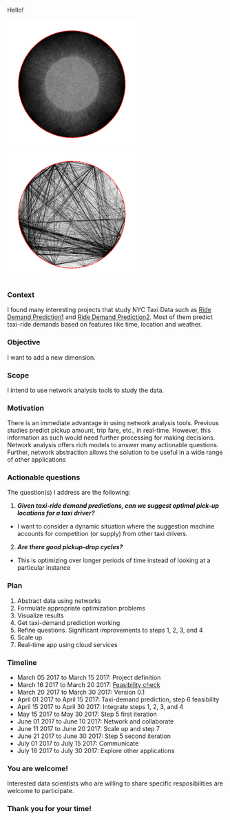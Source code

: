 Hello!


<img src="https://github.com/jArumugam/BigFish/blob/master/results/unweighted_graph_Y16_full.png" width="300" height="300" /><img src="https://github.com/jArumugam/BigFish/blob/master/results/weighted_graph_Y16_partial.png" width="300" height="300" />

### Context
I found many interesting projects that study NYC Taxi Data such as [Ride Demand Prediction1](https://github.com/Sapphirine/Analyzing1Billion-NYC_Yellow_Taxi_Rides_for_Ride_Demands_Prediction) and [Ride Demand Prediction2](http://sdaulton.github.io/TaxiPrediction/).
Most of them predict taxi-ride demands based on features like time, location and weather. 

### Objective
I want to add a new dimension. 

### Scope
I intend to use network analysis tools to study the data. 

### Motivation
There is an immediate advantage in using network analysis tools. 
Previous studies predict pickup amount, trip fare, etc., in real-time. 
However, this information as such would need further processing for making decisions. 
Network analysis offers rich models to answer many actionable questions. 
Further, network abstraction allows the solution to be useful in a wide range of other applications

### Actionable questions
The question(s) I address are the following:
1. **_Given taxi-ride demand predictions, can we suggest optimal pick-up locations for a taxi driver?_** 
  - I want to consider a dynamic situation where the suggestion machine accounts for competition (or supply) from other taxi drivers. 

2. **_Are there good pickup-drop cycles?_** 
  - This is optimizing over longer periods of time instead of looking at a particular instance 

### Plan
1. Abstract data using networks 
2. Formulate appropriate optimization problems 
3. Visualize results
4. Get taxi-demand prediction working 
5. Refine questions. Significant improvements to steps 1, 2, 3, and 4 
6. Scale up 
7. Real-time app using cloud services 

### Timeline
- March 05 2017 to March 15 2017: Project definition 
- March 16 2017 to March 20 2017: [Feasibility check](https://github.com/jArumugam/BigFish/blob/master/notebooks/NB01%20Data%20Exploration.ipynb) 
- March 20 2017 to March 30 2017: Version 0.1 
- April 01 2017 to April 15 2017: Taxi-demand prediction, step 6 feasibility 
- April 15 2017 to April 30 2017: Integrate steps 1, 2, 3, and 4 
- May 15 2017 to May 30 2017: Step 5 first iteration 
- June 01 2017 to June 10 2017: Network and collaborate 
- June 11 2017 to June 20 2017: Scale up and step 7 
- June 21 2017 to June 30 2017: Step 5 second iteration 
- July 01 2017 to July 15 2017: Communicate 
- July 16 2017 to July 30 2017: Explore other applications 

### You are welcome!
Interested data scientists who are willing to share specific resposibilities are welcome to participate. 

### Thank you for your time! 
